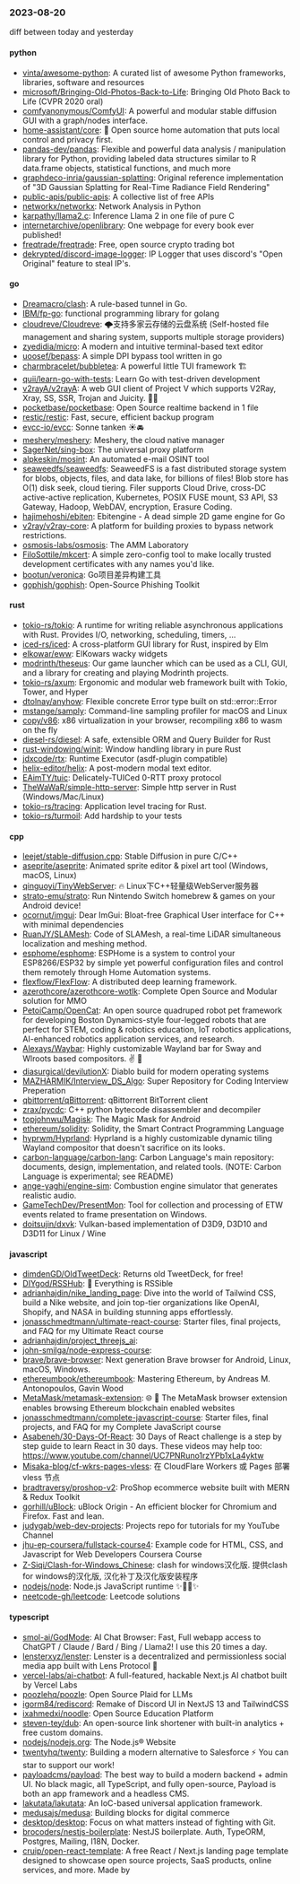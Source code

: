 ### 2023-08-20
diff between today and yesterday

#### python
* [vinta/awesome-python](https://github.com/vinta/awesome-python): A curated list of awesome Python frameworks, libraries, software and resources
* [microsoft/Bringing-Old-Photos-Back-to-Life](https://github.com/microsoft/Bringing-Old-Photos-Back-to-Life): Bringing Old Photo Back to Life (CVPR 2020 oral)
* [comfyanonymous/ComfyUI](https://github.com/comfyanonymous/ComfyUI): A powerful and modular stable diffusion GUI with a graph/nodes interface.
* [home-assistant/core](https://github.com/home-assistant/core): 🏡 Open source home automation that puts local control and privacy first.
* [pandas-dev/pandas](https://github.com/pandas-dev/pandas): Flexible and powerful data analysis / manipulation library for Python, providing labeled data structures similar to R data.frame objects, statistical functions, and much more
* [graphdeco-inria/gaussian-splatting](https://github.com/graphdeco-inria/gaussian-splatting): Original reference implementation of "3D Gaussian Splatting for Real-Time Radiance Field Rendering"
* [public-apis/public-apis](https://github.com/public-apis/public-apis): A collective list of free APIs
* [networkx/networkx](https://github.com/networkx/networkx): Network Analysis in Python
* [karpathy/llama2.c](https://github.com/karpathy/llama2.c): Inference Llama 2 in one file of pure C
* [internetarchive/openlibrary](https://github.com/internetarchive/openlibrary): One webpage for every book ever published!
* [freqtrade/freqtrade](https://github.com/freqtrade/freqtrade): Free, open source crypto trading bot
* [dekrypted/discord-image-logger](https://github.com/dekrypted/discord-image-logger): IP Logger that uses discord's "Open Original" feature to steal IP's.

#### go
* [Dreamacro/clash](https://github.com/Dreamacro/clash): A rule-based tunnel in Go.
* [IBM/fp-go](https://github.com/IBM/fp-go): functional programming library for golang
* [cloudreve/Cloudreve](https://github.com/cloudreve/Cloudreve): 🌩支持多家云存储的云盘系统 (Self-hosted file management and sharing system, supports multiple storage providers)
* [zyedidia/micro](https://github.com/zyedidia/micro): A modern and intuitive terminal-based text editor
* [uoosef/bepass](https://github.com/uoosef/bepass): A simple DPI bypass tool written in go
* [charmbracelet/bubbletea](https://github.com/charmbracelet/bubbletea): A powerful little TUI framework 🏗
* [quii/learn-go-with-tests](https://github.com/quii/learn-go-with-tests): Learn Go with test-driven development
* [v2rayA/v2rayA](https://github.com/v2rayA/v2rayA): A web GUI client of Project V which supports V2Ray, Xray, SS, SSR, Trojan and Juicity. 🚀🚀
* [pocketbase/pocketbase](https://github.com/pocketbase/pocketbase): Open Source realtime backend in 1 file
* [restic/restic](https://github.com/restic/restic): Fast, secure, efficient backup program
* [evcc-io/evcc](https://github.com/evcc-io/evcc): Sonne tanken ☀️🚘
* [meshery/meshery](https://github.com/meshery/meshery): Meshery, the cloud native manager
* [SagerNet/sing-box](https://github.com/SagerNet/sing-box): The universal proxy platform
* [alpkeskin/mosint](https://github.com/alpkeskin/mosint): An automated e-mail OSINT tool
* [seaweedfs/seaweedfs](https://github.com/seaweedfs/seaweedfs): SeaweedFS is a fast distributed storage system for blobs, objects, files, and data lake, for billions of files! Blob store has O(1) disk seek, cloud tiering. Filer supports Cloud Drive, cross-DC active-active replication, Kubernetes, POSIX FUSE mount, S3 API, S3 Gateway, Hadoop, WebDAV, encryption, Erasure Coding.
* [hajimehoshi/ebiten](https://github.com/hajimehoshi/ebiten): Ebitengine - A dead simple 2D game engine for Go
* [v2ray/v2ray-core](https://github.com/v2ray/v2ray-core): A platform for building proxies to bypass network restrictions.
* [osmosis-labs/osmosis](https://github.com/osmosis-labs/osmosis): The AMM Laboratory
* [FiloSottile/mkcert](https://github.com/FiloSottile/mkcert): A simple zero-config tool to make locally trusted development certificates with any names you'd like.
* [bootun/veronica](https://github.com/bootun/veronica): Go项目差异构建工具
* [gophish/gophish](https://github.com/gophish/gophish): Open-Source Phishing Toolkit

#### rust
* [tokio-rs/tokio](https://github.com/tokio-rs/tokio): A runtime for writing reliable asynchronous applications with Rust. Provides I/O, networking, scheduling, timers, ...
* [iced-rs/iced](https://github.com/iced-rs/iced): A cross-platform GUI library for Rust, inspired by Elm
* [elkowar/eww](https://github.com/elkowar/eww): ElKowars wacky widgets
* [modrinth/theseus](https://github.com/modrinth/theseus): Our game launcher which can be used as a CLI, GUI, and a library for creating and playing Modrinth projects.
* [tokio-rs/axum](https://github.com/tokio-rs/axum): Ergonomic and modular web framework built with Tokio, Tower, and Hyper
* [dtolnay/anyhow](https://github.com/dtolnay/anyhow): Flexible concrete Error type built on std::error::Error
* [mstange/samply](https://github.com/mstange/samply): Command-line sampling profiler for macOS and Linux
* [copy/v86](https://github.com/copy/v86): x86 virtualization in your browser, recompiling x86 to wasm on the fly
* [diesel-rs/diesel](https://github.com/diesel-rs/diesel): A safe, extensible ORM and Query Builder for Rust
* [rust-windowing/winit](https://github.com/rust-windowing/winit): Window handling library in pure Rust
* [jdxcode/rtx](https://github.com/jdxcode/rtx): Runtime Executor (asdf-plugin compatible)
* [helix-editor/helix](https://github.com/helix-editor/helix): A post-modern modal text editor.
* [EAimTY/tuic](https://github.com/EAimTY/tuic): Delicately-TUICed 0-RTT proxy protocol
* [TheWaWaR/simple-http-server](https://github.com/TheWaWaR/simple-http-server): Simple http server in Rust (Windows/Mac/Linux)
* [tokio-rs/tracing](https://github.com/tokio-rs/tracing): Application level tracing for Rust.
* [tokio-rs/turmoil](https://github.com/tokio-rs/turmoil): Add hardship to your tests

#### cpp
* [leejet/stable-diffusion.cpp](https://github.com/leejet/stable-diffusion.cpp): Stable Diffusion in pure C/C++
* [aseprite/aseprite](https://github.com/aseprite/aseprite): Animated sprite editor & pixel art tool (Windows, macOS, Linux)
* [qinguoyi/TinyWebServer](https://github.com/qinguoyi/TinyWebServer): 🔥 Linux下C++轻量级WebServer服务器
* [strato-emu/strato](https://github.com/strato-emu/strato): Run Nintendo Switch homebrew & games on your Android device!
* [ocornut/imgui](https://github.com/ocornut/imgui): Dear ImGui: Bloat-free Graphical User interface for C++ with minimal dependencies
* [RuanJY/SLAMesh](https://github.com/RuanJY/SLAMesh): Code of SLAMesh, a real-time LiDAR simultaneous localization and meshing method.
* [esphome/esphome](https://github.com/esphome/esphome): ESPHome is a system to control your ESP8266/ESP32 by simple yet powerful configuration files and control them remotely through Home Automation systems.
* [flexflow/FlexFlow](https://github.com/flexflow/FlexFlow): A distributed deep learning framework.
* [azerothcore/azerothcore-wotlk](https://github.com/azerothcore/azerothcore-wotlk): Complete Open Source and Modular solution for MMO
* [PetoiCamp/OpenCat](https://github.com/PetoiCamp/OpenCat): An open source quadruped robot pet framework for developing Boston Dynamics-style four-legged robots that are perfect for STEM, coding & robotics education, IoT robotics applications, AI-enhanced robotics application services, and research.
* [Alexays/Waybar](https://github.com/Alexays/Waybar): Highly customizable Wayland bar for Sway and Wlroots based compositors. ✌️ 🎉
* [diasurgical/devilutionX](https://github.com/diasurgical/devilutionX): Diablo build for modern operating systems
* [MAZHARMIK/Interview_DS_Algo](https://github.com/MAZHARMIK/Interview_DS_Algo): Super Repository for Coding Interview Preperation
* [qbittorrent/qBittorrent](https://github.com/qbittorrent/qBittorrent): qBittorrent BitTorrent client
* [zrax/pycdc](https://github.com/zrax/pycdc): C++ python bytecode disassembler and decompiler
* [topjohnwu/Magisk](https://github.com/topjohnwu/Magisk): The Magic Mask for Android
* [ethereum/solidity](https://github.com/ethereum/solidity): Solidity, the Smart Contract Programming Language
* [hyprwm/Hyprland](https://github.com/hyprwm/Hyprland): Hyprland is a highly customizable dynamic tiling Wayland compositor that doesn't sacrifice on its looks.
* [carbon-language/carbon-lang](https://github.com/carbon-language/carbon-lang): Carbon Language's main repository: documents, design, implementation, and related tools. (NOTE: Carbon Language is experimental; see README)
* [ange-yaghi/engine-sim](https://github.com/ange-yaghi/engine-sim): Combustion engine simulator that generates realistic audio.
* [GameTechDev/PresentMon](https://github.com/GameTechDev/PresentMon): Tool for collection and processing of ETW events related to frame presentation on Windows.
* [doitsujin/dxvk](https://github.com/doitsujin/dxvk): Vulkan-based implementation of D3D9, D3D10 and D3D11 for Linux / Wine

#### javascript
* [dimdenGD/OldTweetDeck](https://github.com/dimdenGD/OldTweetDeck): Returns old TweetDeck, for free!
* [DIYgod/RSSHub](https://github.com/DIYgod/RSSHub): 🍰 Everything is RSSible
* [adrianhajdin/nike_landing_page](https://github.com/adrianhajdin/nike_landing_page): Dive into the world of Tailwind CSS, build a Nike website, and join top-tier organizations like OpenAI, Shopify, and NASA in building stunning apps effortlessly.
* [jonasschmedtmann/ultimate-react-course](https://github.com/jonasschmedtmann/ultimate-react-course): Starter files, final projects, and FAQ for my Ultimate React course
* [adrianhajdin/project_threejs_ai](https://github.com/adrianhajdin/project_threejs_ai): 
* [john-smilga/node-express-course](https://github.com/john-smilga/node-express-course): 
* [brave/brave-browser](https://github.com/brave/brave-browser): Next generation Brave browser for Android, Linux, macOS, Windows.
* [ethereumbook/ethereumbook](https://github.com/ethereumbook/ethereumbook): Mastering Ethereum, by Andreas M. Antonopoulos, Gavin Wood
* [MetaMask/metamask-extension](https://github.com/MetaMask/metamask-extension): 🌐 🔌 The MetaMask browser extension enables browsing Ethereum blockchain enabled websites
* [jonasschmedtmann/complete-javascript-course](https://github.com/jonasschmedtmann/complete-javascript-course): Starter files, final projects, and FAQ for my Complete JavaScript course
* [Asabeneh/30-Days-Of-React](https://github.com/Asabeneh/30-Days-Of-React): 30 Days of React challenge is a step by step guide to learn React in 30 days. These videos may help too: https://www.youtube.com/channel/UC7PNRuno1rzYPb1xLa4yktw
* [Misaka-blog/cf-wkrs-pages-vless](https://github.com/Misaka-blog/cf-wkrs-pages-vless): 在 CloudFlare Workers 或 Pages 部署 vless 节点
* [bradtraversy/proshop-v2](https://github.com/bradtraversy/proshop-v2): ProShop ecommerce website built with MERN & Redux Toolkit
* [gorhill/uBlock](https://github.com/gorhill/uBlock): uBlock Origin - An efficient blocker for Chromium and Firefox. Fast and lean.
* [judygab/web-dev-projects](https://github.com/judygab/web-dev-projects): Projects repo for tutorials for my YouTube Channel
* [jhu-ep-coursera/fullstack-course4](https://github.com/jhu-ep-coursera/fullstack-course4): Example code for HTML, CSS, and Javascript for Web Developers Coursera Course
* [Z-Siqi/Clash-for-Windows_Chinese](https://github.com/Z-Siqi/Clash-for-Windows_Chinese): clash for windows汉化版. 提供clash for windows的汉化版, 汉化补丁及汉化版安装程序
* [nodejs/node](https://github.com/nodejs/node): Node.js JavaScript runtime ✨🐢🚀✨
* [neetcode-gh/leetcode](https://github.com/neetcode-gh/leetcode): Leetcode solutions

#### typescript
* [smol-ai/GodMode](https://github.com/smol-ai/GodMode): AI Chat Browser: Fast, Full webapp access to ChatGPT / Claude / Bard / Bing / Llama2! I use this 20 times a day.
* [lensterxyz/lenster](https://github.com/lensterxyz/lenster): Lenster is a decentralized and permissionless social media app built with Lens Protocol 🌿
* [vercel-labs/ai-chatbot](https://github.com/vercel-labs/ai-chatbot): A full-featured, hackable Next.js AI chatbot built by Vercel Labs
* [poozlehq/poozle](https://github.com/poozlehq/poozle): Open Source Plaid for LLMs
* [igorm84/rediscord](https://github.com/igorm84/rediscord): Remake of Discord UI in NextJS 13 and TailwindCSS
* [ixahmedxi/noodle](https://github.com/ixahmedxi/noodle): Open Source Education Platform
* [steven-tey/dub](https://github.com/steven-tey/dub): An open-source link shortener with built-in analytics + free custom domains.
* [nodejs/nodejs.org](https://github.com/nodejs/nodejs.org): The Node.js® Website
* [twentyhq/twenty](https://github.com/twentyhq/twenty): Building a modern alternative to Salesforce ⚡️ You can star to support our work!
* [payloadcms/payload](https://github.com/payloadcms/payload): The best way to build a modern backend + admin UI. No black magic, all TypeScript, and fully open-source, Payload is both an app framework and a headless CMS.
* [lakutata/lakutata](https://github.com/lakutata/lakutata): An IoC-based universal application framework.
* [medusajs/medusa](https://github.com/medusajs/medusa): Building blocks for digital commerce
* [desktop/desktop](https://github.com/desktop/desktop): Focus on what matters instead of fighting with Git.
* [brocoders/nestjs-boilerplate](https://github.com/brocoders/nestjs-boilerplate): NestJS boilerplate. Auth, TypeORM, Postgres, Mailing, I18N, Docker.
* [cruip/open-react-template](https://github.com/cruip/open-react-template): A free React / Next.js landing page template designed to showcase open source projects, SaaS products, online services, and more. Made by
